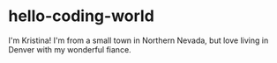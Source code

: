 # hello-coding-world
I'm Kristina! I'm from a small town in Northern Nevada, but love living in Denver with my wonderful fiance.
